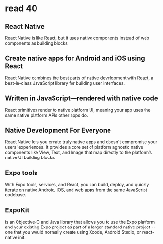 # read 40

## React Native
React Native is like React, but it uses native components instead of web components as building blocks

## Create native apps for Android and iOS using React
React Native combines the best parts of native development with React, a best-in-class JavaScript library for building user interfaces.
## Written in JavaScript—rendered with native code
React primitives render to native platform UI, meaning your app uses the same native platform APIs other apps do.

## Native Development For Everyone
React Native lets you create truly native apps and doesn't compromise your users' experiences. It provides a core set of platform agnostic native components like View, Text, and Image that map directly to the platform’s native UI building blocks.

## Expo tools
With Expo tools, services, and React, you can build, deploy, and quickly iterate on native Android, iOS, and web apps from the same JavaScript codebase.

## ExpoKit 
is an Objective-C and Java library that allows you to use the Expo platform and your existing Expo project as part of a larger standard native project -- one that you would normally create using Xcode, Android Studio, or react-native init.